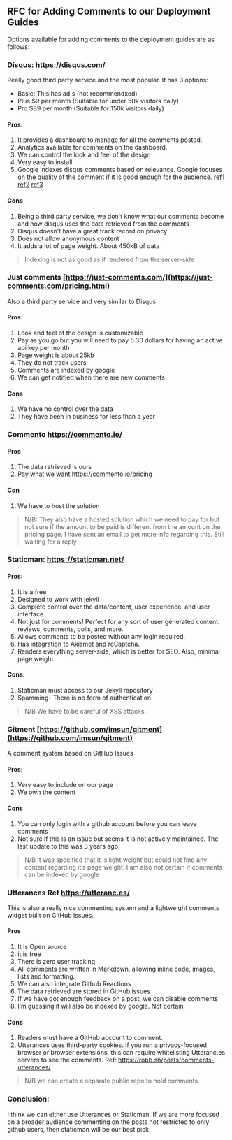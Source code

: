 
  

## RFC for Adding Comments to our Deployment Guides

  

 Options available for adding comments to the deployment guides are as follows:
### Disqus: <https://disqus.com/>
 
Really good third party service and the most popular. It has 3 options:
- Basic: This has ad's (not recommendxed)
- Plus $9 per month (Suitable for under 50k visitors daily)
- Pro $89 per month (Suitable for 150k visitors daily)

#### Pros:
1. It provides a dashboard to manage for all the comments posted.
2. Analytics available for comments on the dashboard.
3. We can control the look and feel of the design
4. Very easy to install
5. Google indexes disqus comments based on relevance. Google focuses on the quality of the comment if it is good enough for the audience. [ref1](https://code-interactive.com/ad-in/2018/10/does-google-index-disqus-comments/) [ref2](https://www.quora.com/Is-Disqus-actually-SEO-friendly) [ref3](https://www.quora.com/Does-Disqus-help-SEO-for-a-website)

#### Cons
1. Being a third party service, we don't know what our comments become and how disqus uses the data retrieved from the comments
2. Disqus doesn't have a great track record on privacy
3. Does not allow anonymous content
4. It adds a lot of page weight. About 450kB of data

> Indexing is not as good as if rendered from the server-side

### Just comments [https://just-comments.com/](https://just-comments.com/pricing.html)
Also a third party service and very similar to Disqus
#### Pros:
1. Look and feel of the design is customizable
2. Pay as you go but you will need to pay 5.30 dollars for having an active api key per month
3. Page weight is about 25kb
4. They do not track users
5. Comments are indexed by google
6. We can get notified when there are new comments

#### Cons
1. We have no control over the data
2. They have been in business for less than a year

### Commento <https://commento.io/>
#### Pros
1. The data retrieved is ours
2. Pay what we want <https://commento.io/pricing>

#### Con
1. We have to host the solution

> N/B: They also have a hosted solution which we need to pay for but not sure if the amount to be paid is different from the amount on the pricing page. I have sent an email to get more info regarding this. Still waiting for a reply

 ### Staticman: <https://staticman.net/>
#### Pros:
1. It is a free
2. Designed to work with jekyll
3. Complete control over the data/content, user experience, and user interface.
4. Not just for comments! Perfect for any sort of user generated content: reviews, comments, polls, and more.
5. Allows comments to be posted without any login required.
6. Has integration to Akismet and reCaptcha.
7. Renders everything server-side, which is better for SEO. Also, minimal page weight

#### Cons:
1. Staticman must access to our Jekyll repository
2. Spamming- There is no form of authentication.
   
> N/B We have to be careful of XSS attacks..

### Gitment [https://github.com/imsun/gitment](https://github.com/imsun/gitment)
A comment system based on GitHub Issues
#### Pros:
1. Very easy to include on our page
2. We own the content
#### Cons
1. You can only login with a github account before you can leave comments
2. Not sure if this is an issue but seems it is not actively maintained. The last update to this was 3 years ago
> N/B It was specified that it is light weight but could not find any content regarding it’s page weight. I am also not certain if comments can be indexed by google

### Utterances Ref https://utteranc.es/
This is also a really nice commenting system and a lightweight comments widget built on GitHub issues.
#### Pros
1. It is Open source
2. it is free
3. There is zero user tracking
4. All comments are written in Markdown, allowing inline code, images, lists and formatting.
5. We can also integrate Github Reactions
6. The data retrieved are stored in GitHub issues
7. If we have got enough feedback on a post, we can disable comments
8. I’m guessing it will also be indexed by google. Not certain

#### Cons

1. Readers must have a GitHub account to comment.
2. Utterances uses third-party cookies. If you run a privacy-focused browser or browser extensions, this can require whitelisting Utteranc.es servers to see the comments.
Ref: https://robb.sh/posts/comments-utterances/
> N/B we can create a separate public repo to hold comments

### Conclusion:

I think we can either use Utterances or Staticman. If we are more focused on a broader audience commenting on the posts not restricted to only github users, then staticman will be our best pick.